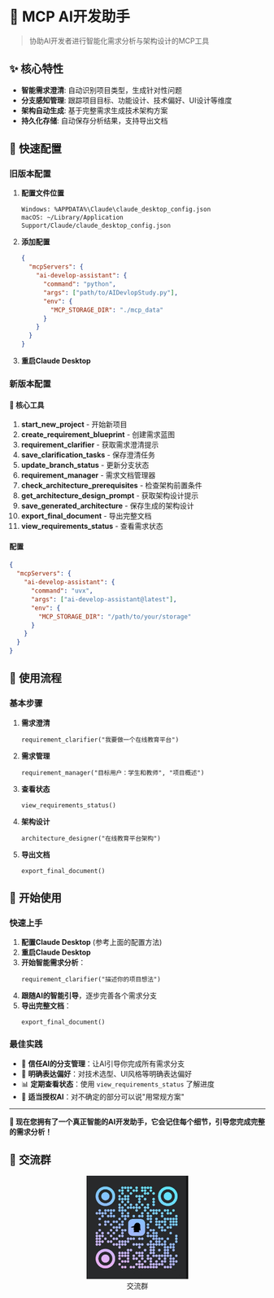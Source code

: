 # 🚀 MCP AI开发助手

> 协助AI开发者进行智能化需求分析与架构设计的MCP工具

## ✨ 核心特性

- **智能需求澄清**: 自动识别项目类型，生成针对性问题
- **分支感知管理**: 跟踪项目目标、功能设计、技术偏好、UI设计等维度
- **架构自动生成**: 基于完整需求生成技术架构方案
- **持久化存储**: 自动保存分析结果，支持导出文档

## 📁 快速配置

### 旧版本配置

1. **配置文件位置**
   ```
   Windows: %APPDATA%\Claude\claude_desktop_config.json
   macOS: ~/Library/Application Support/Claude/claude_desktop_config.json
   ```

2. **添加配置**
   ```json
   {
     "mcpServers": {
       "ai-develop-assistant": {
         "command": "python",
         "args": ["path/to/AIDevlopStudy.py"],
         "env": {
           "MCP_STORAGE_DIR": "./mcp_data"
         }
       }
     }
   }
   ```

3. **重启Claude Desktop**

### 新版本配置
#### 🔧 核心工具
1. **start_new_project** - 开始新项目
2. **create_requirement_blueprint** - 创建需求蓝图
3. **requirement_clarifier** - 获取需求澄清提示
4. **save_clarification_tasks** - 保存澄清任务
5. **update_branch_status** - 更新分支状态
6. **requirement_manager** - 需求文档管理器
7. **check_architecture_prerequisites** - 检查架构前置条件
8. **get_architecture_design_prompt** - 获取架构设计提示
9. **save_generated_architecture** - 保存生成的架构设计
10. **export_final_document** - 导出完整文档
11. **view_requirements_status** - 查看需求状态

#### 配置
   ```json
   {
     "mcpServers": {
       "ai-develop-assistant": {
         "command": "uvx",
         "args": ["ai-develop-assistant@latest"],
         "env": {
           "MCP_STORAGE_DIR": "/path/to/your/storage"
         }
       }
     }
   }
   ```

## 🎯 使用流程

### 基本步骤

1. **需求澄清**
   ```
   requirement_clarifier("我要做一个在线教育平台")
   ```

2. **需求管理**
   ```
   requirement_manager("目标用户：学生和教师", "项目概述")
   ```

3. **查看状态**
   ```
   view_requirements_status()
   ```

4. **架构设计**
   ```
   architecture_designer("在线教育平台架构")
   ```

5. **导出文档**
   ```
   export_final_document()
   ```

## 🚀 开始使用

### 快速上手
1. **配置Claude Desktop** (参考上面的配置方法)
2. **重启Claude Desktop**
3. **开始智能需求分析**：
   ```
   requirement_clarifier("描述你的项目想法")
   ```
4. **跟随AI的智能引导**，逐步完善各个需求分支
5. **导出完整文档**：
   ```
   export_final_document()
   ```

### 最佳实践
- 💬 **信任AI的分支管理**：让AI引导你完成所有需求分支
- 🎯 **明确表达偏好**：对技术选型、UI风格等明确表达偏好
- 📊 **定期查看状态**：使用 `view_requirements_status` 了解进度
- 🤖 **适当授权AI**：对不确定的部分可以说"用常规方案"

---

**🎯 现在您拥有了一个真正智能的AI开发助手，它会记住每个细节，引导您完成完整的需求分析！**

## 💬 交流群

<div align="center">
<img src="./assets/qr-code.jpg" width="200" alt="交流群">
<br>
交流群
</div>